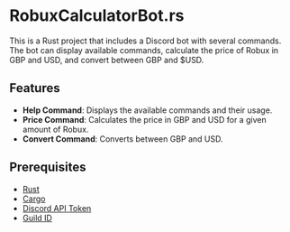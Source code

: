 # RobuxCalculatorBot.rs

This is a Rust project that includes a Discord bot with several commands. The bot can display available commands, calculate the price of Robux in GBP and USD, and convert between GBP and $USD.

## Features

- **Help Command**: Displays the available commands and their usage.
- **Price Command**: Calculates the price in GBP and USD for a given amount of Robux.
- **Convert Command**: Converts between GBP and USD.

## Prerequisites

- [Rust](https://www.rust-lang.org/tools/install)
- [Cargo](https://doc.rust-lang.org/cargo/getting-started/installation.html)
- [Discord API Token](https://discord.com/developers/applications)
- [Guild ID](https://discord.com/developers/docs/resources/guild)

